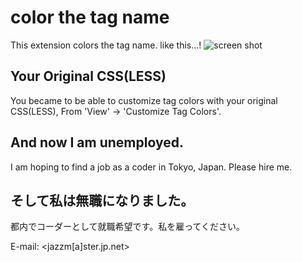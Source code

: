 # color the tag name
This extension colors the tag name.
like this...!
![screen shot](https://user-images.githubusercontent.com/26040158/32030162-276aae24-ba34-11e7-8bd3-727f378cdea4.jpg "screen shot")
## Your Original CSS(LESS)
You became to be able to customize tag colors with your original CSS(LESS), From 'View' -> 'Customize Tag Colors'.

## And now I am unemployed.
I am hoping to find a job as a coder in Tokyo, Japan. Please hire me.

## そして私は無職になりました。
都内でコーダーとして就職希望です。私を雇ってください。

E-mail: <jazzm[a]ster.jp.net>
